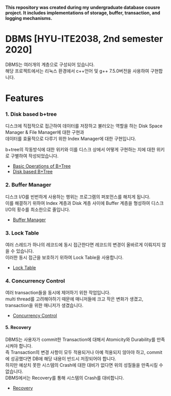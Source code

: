 **This repository was created during my undergraduate database cousre project. It includes implementations of storage, buffer, transaction, and logging mechanisms.**

DBMS [HYU-ITE2038, 2nd semester 2020]
===============================================================
DBMS는 여러개의 계층으로 구성되어 있습니다.   
해당 프로젝트에서는 리눅스 환경에서 c++언어 및 g++ 7.5.0버전을 사용하여 구현합니다.   
   
Features
========
### 1. Disk based b+tree   
디스크에 직접적으로 접근하여 데이터를 저장하고 불러오는 역할을 하는 Disk Space Manager & File Manager에 대한 구현과    
데이터를 효율적으로 다루기 위한 Index Manager에 대한 구현입니다.    
   
b+tree의 작동방식에 대한 위키와 이를 디스크 상에서 어떻게 구현하는 지에 대한 위키로 구별하여 작성되었습니다.     
+ [Basic Operations of B+Tree](https://github.com/minseok127/DBMS-ITE2038/wiki/Basic-Operations-of-B-Tree(Milestone1))
+ [Disk based B+Tree](https://github.com/minseok127/DBMS-ITE2038/wiki/Disk-based-b-tree(Milestone2))

### 2. Buffer Manager   
디스크 I/O를 빈번하게 사용하는 행위는 프로그램의 퍼포먼스를 해치게 됩니다.   
이를 해결하기 위하여 Index 계층과 Disk 계층 사이에 Buffer 계층을 형성하여 디스크 I/O의 횟수를 최소한으로 줄입니다.   
+ [Buffer Manager](https://github.com/minseok127/DBMS-ITE2038/wiki/Buffer-Manager(project3))

### 3. Lock Table
여러 스레드가 하나의 레코드에 동시 접근한다면 레코드의 변경이 올바르게 이뤄지지 않을 수 있습니다.   
이러한 동시 접근을 보호하기 위하여 Lock Table을 사용합니다.
+ [Lock Table](https://github.com/minseok127/DBMS-ITE2038/wiki/Lock_table(project4))
   
### 4. Concurrency Control   
여러 transaction들을 동시에 제어하기 위한 작업입니다.   
multi thread를 고려해야하기 때문에 매니저들에 크고 작은 변화가 생겼고, transaction을 위한 매니저가 생겼습니다.   
+ [Concurrency Control](https://github.com/minseok127/DBMS-ITE2038/wiki/Concurrency-Control(project5))   
   
#### 5. Recovery    
DBMS는 사용자가 commit한 Transaction에 대해서 Atomicity와 Durability를 만족시켜야 합니다.    
즉 Transaction의 변경 사항이 모두 적용되거나 아예 적용되지 않아야 하고, commit에 성공했다면 DB에 해당 내용이 반드시 저장되어야 합니다.   
하지만 예상치 못한 시스템의 Crash에 대한 대비가 없다면 위의 성질들을 만족시킬 수 없습니다.   
DBMS에서는 Recovery를 통해 시스템의 Crash를 대비합니다.   
+ [Recovery](https://github.com/minseok127/DBMS-ITE2038/wiki/Recovery(project6))
